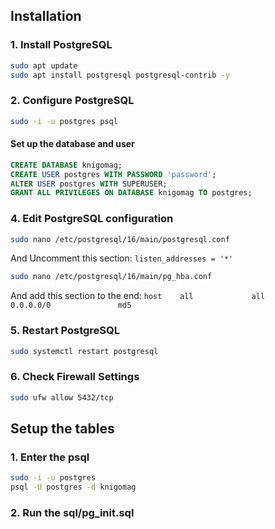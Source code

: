 ## Installation
### 1. Install PostgreSQL

``` bash
sudo apt update
sudo apt install postgresql postgresql-contrib -y
```

### 2. Configure PostgreSQL

``` bash
sudo -i -u postgres psql
```

#### Set up the database and user

``` sql
CREATE DATABASE knigomag;
CREATE USER postgres WITH PASSWORD 'password';
ALTER USER postgres WITH SUPERUSER;
GRANT ALL PRIVILEGES ON DATABASE knigomag TO postgres;
```

### 4. Edit PostgreSQL configuration
``` bash
sudo nano /etc/postgresql/16/main/postgresql.conf
```
And Uncomment this section:
`listen_addresses = '*'`

``` bash
sudo nano /etc/postgresql/16/main/pg_hba.conf
```

And add this section to the end:
`host    all             all             0.0.0.0/0               md5`

### 5. Restart PostgreSQL
``` bash
sudo systemctl restart postgresql

```

### 6. Check Firewall Settings
``` bash
sudo ufw allow 5432/tcp
``` 

## Setup the tables
### 1. Enter the psql
``` bash
sudo -i -u postgres
psql -U postgres -d knigomag
```

### 2. Run the sql/pg_init.sql
